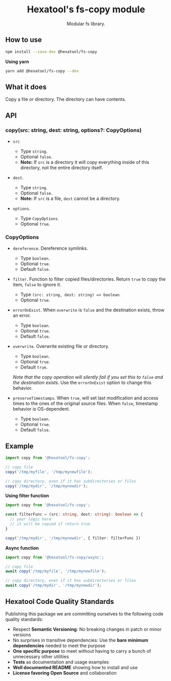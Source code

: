 <h1 align="center">
  Hexatool's fs-copy module 
</h1>

<p align="center">
  Modular fs library.
</p>

## How to use

```bash
npm install --save-dev @hexatool/fs-copy
```

**Using yarn**

```bash
yarn add @hexatool/fs-copy --dev
```

## What it does

Copy a file or directory. The directory can have contents.

## API

### copy(src: string, dest: string, options?: CopyOptions)

- `src` 
    - Type `string`.
    - Optional `false`.
    - **Note:** If `src` is a directory it will copy everything inside of this directory, not the entire directory itself.


- `dest`. 
    - Type `string`.
    - Optional `false`.
    - **Note:** If `src` is a file, `dest` cannot be a directory.


- `options`. 
    - Type `CopyOptions`.
    - Optional `true`.

### CopyOptions

- `dereference`. Dereference symlinks.
    - Type `boolean`.
    - Optional `true`.
  - Default `false`.


- `filter`. Function to filter copied files/directories. Return `true` to copy the item, `false` to ignore it.
    - Type `(src: string, dest: string) => boolean`.
    - Optional `true`.


- `errorOnExist`. When `overwrite` is `false` and the destination exists, throw an error.
    - Type `boolean`.
    - Optional `true`.
    - Default `false`.


- `overwrite`. Overwrite existing file or directory. 
  - Type `boolean`.
  - Optional `true`.
  - Default `true`.
  
  *_Note that the copy operation will silently fail if you set this to `false` and the destination exists._* Use the `errorOnExist` option to change this behavior.


- `preserveTimestamps`. When `true`, will set last modification and access times to the ones of the original source files. When `false`, timestamp behavior is OS-dependent.
  - Type `boolean`.
  - Optional `true`.
  - Default `false`.

## Example

```typescript
import copy from '@hexatool/fs-copy';

// copy file
copy('/tmp/myfile', '/tmp/mynewfile');

// copy directory, even if it has subdirectories or files
copy('/tmp/mydir', '/tmp/mynewdir');
```

**Using filter function**

```typescript
import copy from '@hexatool/fs-copy';

const filterFunc = (src: string, dest: string): boolean => {
  // your logic here
  // it will be copied if return true
}

copy('/tmp/mydir', '/tmp/mynewdir', { filter: filterFunc })
```

**Async function**

```typescript
import copy from '@hexatool/fs-copy/async';

// copy file
await copy('/tmp/myfile', '/tmp/mynewfile');

// copy directory, even if it has subdirectories or files
await copy('/tmp/mydir', '/tmp/mynewdir');
```

## Hexatool Code Quality Standards

Publishing this package we are committing ourselves to the following code quality standards:

- Respect **Semantic Versioning**: No breaking changes in patch or minor versions
- No surprises in transitive dependencies: Use the **bare minimum dependencies** needed to meet the purpose
- **One specific purpose** to meet without having to carry a bunch of unnecessary other utilities
- **Tests** as documentation and usage examples
- **Well documented README** showing how to install and use
- **License favoring Open Source** and collaboration
